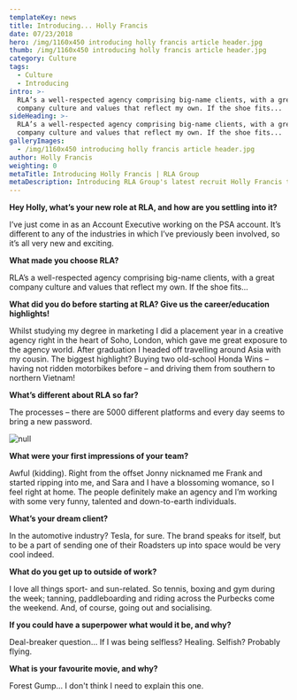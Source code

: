 ```yaml
---
templateKey: news
title: Introducing... Holly Francis
date: 07/23/2018
hero: /img/1160x450 introducing holly francis article header.jpg
thumb: /img/1160x450 introducing holly francis article header.jpg
category: Culture
tags:
  - Culture
  - Introducing
intro: >-
  RLA’s a well-respected agency comprising big-name clients, with a great
  company culture and values that reflect my own. If the shoe fits... 
sideHeading: >-
  RLA’s a well-respected agency comprising big-name clients, with a great
  company culture and values that reflect my own. If the shoe fits... 
galleryImages:
  - /img/1160x450 introducing holly francis article header.jpg
author: Holly Francis
weighting: 0
metaTitle: Introducing Holly Francis | RLA Group
metaDescription: Introducing RLA Group's latest recruit Holly Francis to the world.
---
```


**Hey Holly, what’s your new role at RLA, and how are you settling into it?**

I’ve just come in as an Account Executive working on the PSA account. It’s different to any of the industries in which I’ve previously been involved, so it’s all very new and exciting.

**What made you choose RLA?**

RLA’s a well-respected agency comprising big-name clients, with a great company culture and values that reflect my own. If the shoe fits...

**What did you do before starting at RLA? Give us the career/education highlights!**

Whilst studying my degree in marketing I did a placement year in a creative agency right in the heart of Soho, London, which gave me great exposure to the agency world. After graduation I headed off travelling around Asia with my cousin. The biggest highlight? Buying two old-school Honda Wins – having not ridden motorbikes before – and driving them from southern to northern Vietnam!

**What’s different about RLA so far?**

The processes – there are 5000 different platforms and every day seems to bring a new password.

![null](/img/1366x532-introducing-holly-francis-mid-article.jpg)

**What were your first impressions of your team?**

Awful (kidding). Right from the offset Jonny nicknamed me Frank and started ripping into me, and Sara and I have a blossoming womance, so I feel right at home. The people definitely make an agency and I’m working with some very funny, talented and down-to-earth individuals.

**What’s your dream client?**

In the automotive industry? Tesla, for sure. The brand speaks for itself, but to be a part of sending one of their Roadsters up into space would be very cool indeed.

**What do you get up to outside of work?**

I love all things sport- and sun-related. So tennis, boxing and gym during the week; tanning, paddleboarding and riding across the Purbecks come the weekend. And, of course, going out and socialising.

**If you could have a superpower what would it be, and why?**

Deal-breaker question... If I was being selfless? Healing. Selfish? Probably flying.

**What is your favourite movie, and why?**

Forest Gump... I don't think I need to explain this one.
